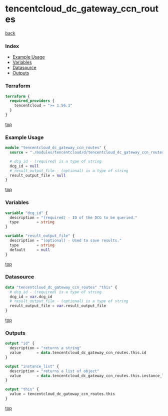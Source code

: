 # tencentcloud_dc_gateway_ccn_routes

[back](../tencentcloud.md)

### Index

- [Example Usage](#example-usage)
- [Variables](#variables)
- [Datasource](#datasource)
- [Outputs](#outputs)

### Terraform

```terraform
terraform {
  required_providers {
    tencentcloud = ">= 1.56.1"
  }
}
```

[top](#index)

### Example Usage

```terraform
module "tencentcloud_dc_gateway_ccn_routes" {
  source = "./modules/tencentcloud/d/tencentcloud_dc_gateway_ccn_routes"

  # dcg_id - (required) is a type of string
  dcg_id = null
  # result_output_file - (optional) is a type of string
  result_output_file = null
}
```

[top](#index)

### Variables

```terraform
variable "dcg_id" {
  description = "(required) - ID of the DCG to be queried."
  type        = string
}

variable "result_output_file" {
  description = "(optional) - Used to save results."
  type        = string
  default     = null
}
```

[top](#index)

### Datasource

```terraform
data "tencentcloud_dc_gateway_ccn_routes" "this" {
  # dcg_id - (required) is a type of string
  dcg_id = var.dcg_id
  # result_output_file - (optional) is a type of string
  result_output_file = var.result_output_file
}
```

[top](#index)

### Outputs

```terraform
output "id" {
  description = "returns a string"
  value       = data.tencentcloud_dc_gateway_ccn_routes.this.id
}

output "instance_list" {
  description = "returns a list of object"
  value       = data.tencentcloud_dc_gateway_ccn_routes.this.instance_list
}

output "this" {
  value = tencentcloud_dc_gateway_ccn_routes.this
}
```

[top](#index)